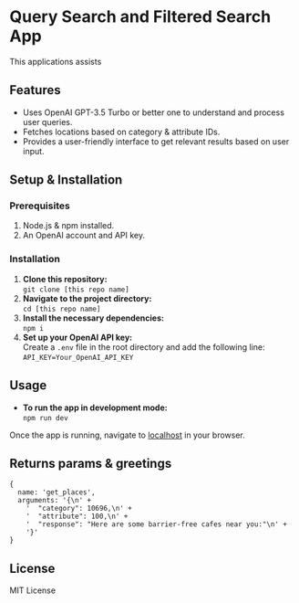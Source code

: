 # Query Search and Filtered Search App

This applications assists

## Features

- Uses OpenAI GPT-3.5 Turbo or better one to understand and process user queries.
- Fetches locations based on category & attribute IDs.
- Provides a user-friendly interface to get relevant results based on user input.

## Setup & Installation

### Prerequisites

1. Node.js & npm installed.
2. An OpenAI account and API key.

### Installation

1. **Clone this repository:**  
   `git clone [this repo name]`
2. **Navigate to the project directory:**  
   `cd [this repo name]`
3. **Install the necessary dependencies:**  
   `npm i`
4. **Set up your OpenAI API key:**  
   Create a `.env` file in the root directory and add the following line:  
   `API_KEY=Your_OpenAI_API_KEY`

## Usage

- **To run the app in development mode:**  
  `npm run dev`

Once the app is running, navigate to [localhost](http://localhost:8000) in your browser.

## Returns params & greetings

```
{
  name: 'get_places',
  arguments: '{\n' +
    '  "category": 10696,\n' +
    '  "attribute": 100,\n' +
    '  "response": "Here are some barrier-free cafes near you:"\n' +
    '}'
}
```

## License

MIT License
